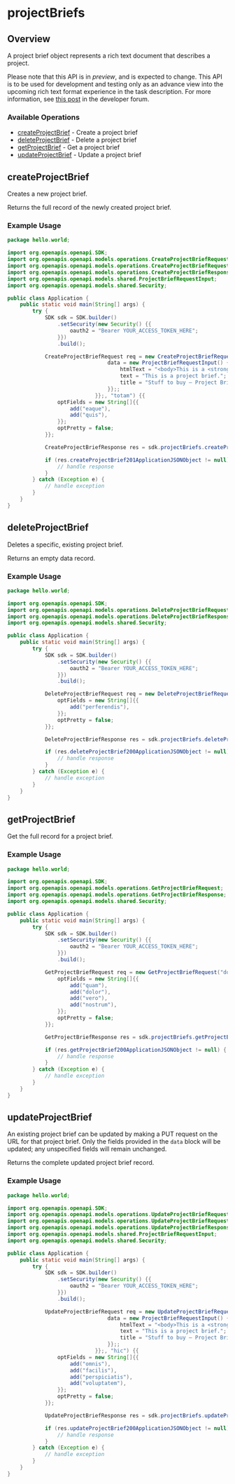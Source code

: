 # projectBriefs

## Overview

A project brief object represents a rich text document that describes a project.

Please note that this API is in *preview*, and is expected to change. This API is to be used for development and testing only as an advance view into the upcoming rich text format experience in the task description. For more information, see [this post](https://forum.asana.com/t/project-brief-api-now-available-as-a-preview/150885) in the developer forum.

### Available Operations

* [createProjectBrief](#createprojectbrief) - Create a project brief
* [deleteProjectBrief](#deleteprojectbrief) - Delete a project brief
* [getProjectBrief](#getprojectbrief) - Get a project brief
* [updateProjectBrief](#updateprojectbrief) - Update a project brief

## createProjectBrief

Creates a new project brief.

Returns the full record of the newly created project brief.

### Example Usage

```java
package hello.world;

import org.openapis.openapi.SDK;
import org.openapis.openapi.models.operations.CreateProjectBriefRequest;
import org.openapis.openapi.models.operations.CreateProjectBriefRequestBodyInput;
import org.openapis.openapi.models.operations.CreateProjectBriefResponse;
import org.openapis.openapi.models.shared.ProjectBriefRequestInput;
import org.openapis.openapi.models.shared.Security;

public class Application {
    public static void main(String[] args) {
        try {
            SDK sdk = SDK.builder()
                .setSecurity(new Security() {{
                    oauth2 = "Bearer YOUR_ACCESS_TOKEN_HERE";
                }})
                .build();

            CreateProjectBriefRequest req = new CreateProjectBriefRequest(                new CreateProjectBriefRequestBodyInput() {{
                                data = new ProjectBriefRequestInput() {{
                                    htmlText = "<body>This is a <strong>project brief</strong>.</body>";
                                    text = "This is a project brief.";
                                    title = "Stuff to buy — Project Brief";
                                }};;
                            }};, "totam") {{
                optFields = new String[]{{
                    add("eaque"),
                    add("quis"),
                }};
                optPretty = false;
            }};            

            CreateProjectBriefResponse res = sdk.projectBriefs.createProjectBrief(req);

            if (res.createProjectBrief201ApplicationJSONObject != null) {
                // handle response
            }
        } catch (Exception e) {
            // handle exception
        }
    }
}
```

## deleteProjectBrief

Deletes a specific, existing project brief.

Returns an empty data record.

### Example Usage

```java
package hello.world;

import org.openapis.openapi.SDK;
import org.openapis.openapi.models.operations.DeleteProjectBriefRequest;
import org.openapis.openapi.models.operations.DeleteProjectBriefResponse;
import org.openapis.openapi.models.shared.Security;

public class Application {
    public static void main(String[] args) {
        try {
            SDK sdk = SDK.builder()
                .setSecurity(new Security() {{
                    oauth2 = "Bearer YOUR_ACCESS_TOKEN_HERE";
                }})
                .build();

            DeleteProjectBriefRequest req = new DeleteProjectBriefRequest("nesciunt") {{
                optFields = new String[]{{
                    add("perferendis"),
                }};
                optPretty = false;
            }};            

            DeleteProjectBriefResponse res = sdk.projectBriefs.deleteProjectBrief(req);

            if (res.deleteProjectBrief200ApplicationJSONObject != null) {
                // handle response
            }
        } catch (Exception e) {
            // handle exception
        }
    }
}
```

## getProjectBrief

Get the full record for a project brief.

### Example Usage

```java
package hello.world;

import org.openapis.openapi.SDK;
import org.openapis.openapi.models.operations.GetProjectBriefRequest;
import org.openapis.openapi.models.operations.GetProjectBriefResponse;
import org.openapis.openapi.models.shared.Security;

public class Application {
    public static void main(String[] args) {
        try {
            SDK sdk = SDK.builder()
                .setSecurity(new Security() {{
                    oauth2 = "Bearer YOUR_ACCESS_TOKEN_HERE";
                }})
                .build();

            GetProjectBriefRequest req = new GetProjectBriefRequest("dolores") {{
                optFields = new String[]{{
                    add("quam"),
                    add("dolor"),
                    add("vero"),
                    add("nostrum"),
                }};
                optPretty = false;
            }};            

            GetProjectBriefResponse res = sdk.projectBriefs.getProjectBrief(req);

            if (res.getProjectBrief200ApplicationJSONObject != null) {
                // handle response
            }
        } catch (Exception e) {
            // handle exception
        }
    }
}
```

## updateProjectBrief

An existing project brief can be updated by making a PUT request on the URL for
that project brief. Only the fields provided in the `data` block will be updated;
any unspecified fields will remain unchanged.

Returns the complete updated project brief record.

### Example Usage

```java
package hello.world;

import org.openapis.openapi.SDK;
import org.openapis.openapi.models.operations.UpdateProjectBriefRequest;
import org.openapis.openapi.models.operations.UpdateProjectBriefRequestBodyInput;
import org.openapis.openapi.models.operations.UpdateProjectBriefResponse;
import org.openapis.openapi.models.shared.ProjectBriefRequestInput;
import org.openapis.openapi.models.shared.Security;

public class Application {
    public static void main(String[] args) {
        try {
            SDK sdk = SDK.builder()
                .setSecurity(new Security() {{
                    oauth2 = "Bearer YOUR_ACCESS_TOKEN_HERE";
                }})
                .build();

            UpdateProjectBriefRequest req = new UpdateProjectBriefRequest(                new UpdateProjectBriefRequestBodyInput() {{
                                data = new ProjectBriefRequestInput() {{
                                    htmlText = "<body>This is a <strong>project brief</strong>.</body>";
                                    text = "This is a project brief.";
                                    title = "Stuff to buy — Project Brief";
                                }};;
                            }};, "hic") {{
                optFields = new String[]{{
                    add("omnis"),
                    add("facilis"),
                    add("perspiciatis"),
                    add("voluptatem"),
                }};
                optPretty = false;
            }};            

            UpdateProjectBriefResponse res = sdk.projectBriefs.updateProjectBrief(req);

            if (res.updateProjectBrief200ApplicationJSONObject != null) {
                // handle response
            }
        } catch (Exception e) {
            // handle exception
        }
    }
}
```
